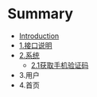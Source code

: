 # Summary

* [Introduction](README.md)
* [1.接口说明](chapter1.md)
* [2.系统](2系统.md)
    * [2.1获取手机验证码](21获取手机验证码.md)
* 3.用户
* 4.首页

